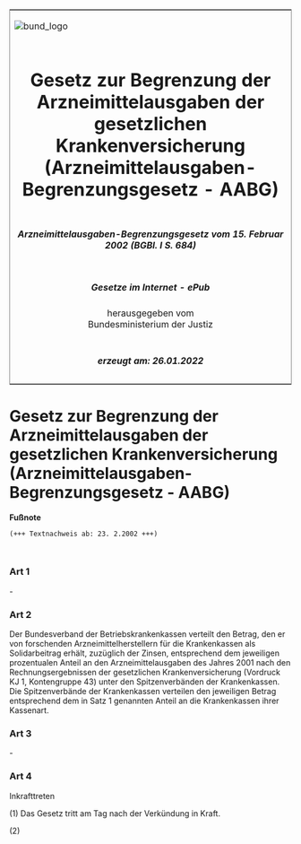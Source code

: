<span id="DECKBLATT.html"></span>

<table border="0" frame="border" width="100%">

<tr valign="top">

<td align="left">

![bund\_logo](BfJ_2021_Web_de_de.gif)

</td>

<td align="right">

 

</td>

</tr>

<tr align="center" valign="middle">

<td colspan="2">

# Gesetz zur Begrenzung der Arzneimittelausgaben der gesetzlichen Krankenversicherung (Arzneimittelausgaben-Begrenzungsgesetz - AABG)

</td>

</tr>

<tr align="center" valign="middle">

<td colspan="2">

##### Arzneimittelausgaben-Begrenzungsgesetz vom 15. Februar 2002 (BGBl. I S. 684)

</td>

</tr>

<tr align="center" valign="middle">

<td colspan="2">

  
  

##### Gesetze im Internet - ePub  
  
herausgegeben vom  
Bundesministerium der Justiz

</td>

</tr>

<tr align="center" valign="bottom">

<td colspan="2">

  
  

##### erzeugt am: 26.01.2022

</td>

</tr>

</table>

<span id="BJNR068400002.html"></span>

# Gesetz zur Begrenzung der Arzneimittelausgaben der gesetzlichen Krankenversicherung (Arzneimittelausgaben-Begrenzungsgesetz - AABG)

<div>

  
**Fußnote**

<div class="jnhtml">

<div>

<div class="jurAbsatz">

  

``` 
(+++ Textnachweis ab: 23. 2.2002 +++)

 
```

</div>

</div>

</div>

</div>

<span id="BJNR068400002BJNE000100305.html"></span>

### Art 1  

<div>

<div class="jnhtml">

<div>

<div class="jurAbsatz">

\-

</div>

</div>

</div>

</div>

<span id="BJNR068400002BJNE000200305.html"></span>

### Art 2  

<div>

<div class="jnhtml">

<div>

<div class="jurAbsatz">

Der Bundesverband der Betriebskrankenkassen verteilt den Betrag, den er
von forschenden Arzneimittelherstellern für die Krankenkassen als
Solidarbeitrag erhält, zuzüglich der Zinsen, entsprechend dem jeweiligen
prozentualen Anteil an den Arzneimittelausgaben des Jahres 2001 nach den
Rechnungsergebnissen der gesetzlichen Krankenversicherung (Vordruck KJ
1, Kontengruppe 43) unter den Spitzenverbänden der Krankenkassen. Die
Spitzenverbände der Krankenkassen verteilen den jeweiligen Betrag
entsprechend dem in Satz 1 genannten Anteil an die Krankenkassen ihrer
Kassenart.

</div>

</div>

</div>

</div>

<span id="BJNR068400002BJNE000300305.html"></span>

### Art 3  

<div>

<div class="jnhtml">

<div>

<div class="jurAbsatz">

\-

</div>

</div>

</div>

</div>

<span id="BJNR068400002BJNE000400305.html"></span>

### Art 4  
Inkrafttreten

<div>

<div class="jnhtml">

<div>

<div class="jurAbsatz">

(1) Das Gesetz tritt am Tag nach der Verkündung in Kraft.

</div>

<div class="jurAbsatz">

(2)

</div>

</div>

</div>

</div>
